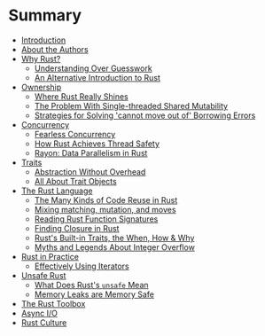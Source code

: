 # Summary

- [Introduction](intro.md)
- [About the Authors](authors.md)
- [Why Rust?]()
    - [Understanding Over Guesswork](understanding-over-guesswork.md)
    - [An Alternative Introduction to Rust]()
- [Ownership]()
    - [Where Rust Really Shines](where-rust-really-shines.md)
    - [The Problem With Single-threaded Shared Mutability](the-problem-with-shared-mutability.md)
    - [Strategies for Solving 'cannot move out of' Borrowing Errors](strategies-for-solving-borrowing-errors.md)
- [Concurrency]()
    - [Fearless Concurrency](fearless-concurrency.md)
    - [How Rust Achieves Thread Safety](how-rust-achieves-thread-safety.md)
    - [Rayon: Data Parallelism in Rust]()
- [Traits]()
    - [Abstraction Without Overhead](abstraction-without-overhead.md)
    - [All About Trait Objects](all-about-trait-objects.md)
- [The Rust Language]()
    - [The Many Kinds of Code Reuse in Rust](rust-reuse-and-recycle.md)
    - [Mixing matching, mutation, and moves](enums-match-mutation-and-moves.md)
    - [Reading Rust Function Signatures](reading-rust-function-signatures.md)
    - [Finding Closure in Rust](finding-closure-in-rust.md)
    - [Rust's Built-in Traits, the When, How & Why](rusts-built-in-traits.md)
    - [Myths and Legends About Integer Overflow](myths-and-legends-about-integer-overflow.md)
- [Rust in Practice]()
    - [Effectively Using Iterators](effectively-using-iterators.md)
- [Unsafe Rust]()
    - [What Does Rust's `unsafe` Mean](what-does-rusts-unsafe-mean.md)
    - [Memory Leaks are Memory Safe](memory-leaks-are-memory-safe.md)
- [The Rust Toolbox]()
- [Async I/O]()
- [Rust Culture]()
